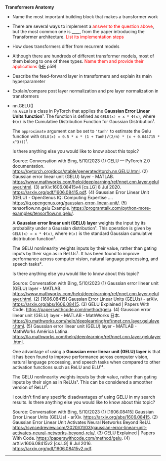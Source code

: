 **Transformers Anatomy**
- Name the most important building block that makes a transformer work 
- There are several ways to implement a <font color=#ff0000>answer to the 
  question above</font>, but the most common one is ____, 
  from the paper introducing the Transformer architecture. <font color=#ff0000>
  List its implementation steps</font>
- How does transformers differ from recurrent models
- Although there are hundreds of different transformer models, most of them 
  belong to one of three types. <font color=#ff0000>Name them and provide their
  applications</font> ([HF](../../PDF/Lewis%20Tunstall%2C%20Leandro%20von%20Werra%2C%20Thomas%20Wolf%20-%20Natural%20Language%20Processing%20with%20Transformers_%20Building%20Language%20Applications%20with%20Hugging%20Face-O'Reilly%20Media%20(2022).pdf) p59)
- Describe the feed-forward layer in transformers and explain its 
  main hyperparameter
- Explain/compare post layer normalization and pre layer normalization in 
  transformers
- nn.GELU()  
    `nn.GELU` is a class in PyTorch that applies the **Gaussian Error Linear Units function**¹. The function is defined as `GELU(x) = x * Φ(x)`, where `Φ(x)` is the Cumulative Distribution Function for Gaussian Distribution¹.

    The `approximate` argument can be set to `'tanh'` to estimate the Gelu function with `GELU(x) = 0.5 * x * (1 + Tanh(√(2/π) * (x + 0.044715 * x^3)))`¹.

    Is there anything else you would like to know about this topic?

    Source: Conversation with Bing, 5/10/2023
    (1) GELU — PyTorch 2.0 documentation. https://pytorch.org/docs/stable/generated/torch.nn.GELU.html.
    (2) Gaussian error linear unit (GELU) layer - MATLAB. https://www.mathworks.com/help/deeplearning/ref/nnet.cnn.layer.gelulayer.html.
    (3) arXiv:1606.08415v4 [cs.LG] 8 Jul 2020. https://arxiv.org/pdf/1606.08415.pdf.
    (4) Gaussian Error Linear Unit (GELU) - OpenGenus IQ: Computing Expertise .... https://iq.opengenus.org/gaussian-error-linear-unit/.
    (5) tensorflow.nn.gelu Example. https://programtalk.com/python-more-examples/tensorflow.nn.gelu/.

    A **Gaussian error linear unit (GELU) layer** weights the input by its probability under a Gaussian distribution¹. This operation is given by `GELU(x) = x * Φ(x)`, where `Φ(x)` is the standard Gaussian cumulative distribution function².

    The GELU nonlinearity weights inputs by their value, rather than gating inputs by their sign as in ReLUs². It has been found to improve performance across computer vision, natural language processing, and speech tasks².

    Is there anything else you would like to know about this topic?

    Source: Conversation with Bing, 5/10/2023
    (1) Gaussian error linear unit (GELU) layer - MATLAB. https://www.mathworks.com/help/deeplearning/ref/nnet.cnn.layer.gelulayer.html.
    (2) [1606.08415] Gaussian Error Linear Units (GELUs) - arXiv. https://arxiv.org/abs/1606.08415.
    (3) GELU Explained | Papers With Code. https://paperswithcode.com/method/gelu.
    (4) Gaussian error linear unit (GELU) layer - MATLAB - MathWorks 日本. https://jp.mathworks.com/help/deeplearning/ref/nnet.cnn.layer.gelulayer.html.
    (5) Gaussian error linear unit (GELU) layer - MATLAB - MathWorks América Latina. https://la.mathworks.com/help/deeplearning/ref/nnet.cnn.layer.gelulayer.html.

    One advantage of using a **Gaussian error linear unit (GELU) layer** is that it has been found to improve performance across computer vision, natural language processing, and speech tasks when compared to other activation functions such as ReLU and ELU¹⁴.

    The GELU nonlinearity weights inputs by their value, rather than gating inputs by their sign as in ReLUs¹. This can be considered a smoother version of ReLU².

    I couldn't find any specific disadvantages of using GELU in my search results. Is there anything else you would like to know about this topic?

    Source: Conversation with Bing, 5/10/2023
    (1) [1606.08415] Gaussian Error Linear Units (GELUs) - arXiv. https://arxiv.org/abs/1606.08415.
    (2) Gaussian Error Linear Unit Activates Neural Networks Beyond ReLU. https://syncedreview.com/2020/01/03/gaussian-error-linear-unit-activates-neural-networks-beyond-relu/.
    (3) GELU Explained | Papers With Code. https://paperswithcode.com/method/gelu.
    (4) arXiv:1606.08415v2 [cs.LG] 8 Jul 2016. https://arxiv.org/pdf/1606.08415v2.pdf.
---